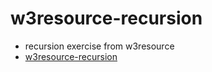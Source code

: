 # w3resource-recursion
- recursion exercise from w3resource
- [w3resource-recursion](https://www.w3resource.com/c-programming-exercises/recursion/index.php)
